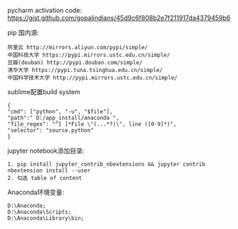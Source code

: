 pycharm activation code: https://gist.github.com/gopalindians/45d9c6f808b2e7f211917da4379459b6

pip 国内源:

	阿里云 http://mirrors.aliyun.com/pypi/simple/  
	中国科技大学 https://pypi.mirrors.ustc.edu.cn/simple/  
	豆瓣(douban) http://pypi.douban.com/simple/  
	清华大学 https://pypi.tuna.tsinghua.edu.cn/simple/  
	中国科学技术大学 http://pypi.mirrors.ustc.edu.cn/simple/ 
sublime配置build system

	{
	"cmd": ["python", "-u", "$file"],
	"path":" D:/app_install/anaconda ",
	"file_regex": "^[ ]*File \"(...*?)\", line ([0-9]*)",
	"selector": "source.python"
	}
jupyter notebook添加目录:

	1. pip install jupyter_contrib_nbextensions && jupyter contrib nbextension install --user
	2. 勾选 table of content
Anaconda环境变量:

	D:\Anaconda;
	D:\Anaconda\Scripts;
	D:\Anaconda\Library\bin;